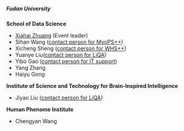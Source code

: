 <h5><strong>Fudan University</strong></h5>

**School of Data Science**
* [Xiahai Zhuang](https://zmiclab.github.io/zxh/) (Event leader)
* Sihan Wang ([contact person for MyoPS++](mailto:shwang21@m.fudan.edu.cn))
* Xicheng Sheng ([contact person for WHS++](mailto:xcsheng22@m.fudan.edu.cn))
* Yuanye Liu([contact person for LiQA](mailto:yuanyeliu@fudan.edu.cn))
* Yibo Gao ([contact person for IT support](mailto:ybgao22@m.fudan.edu.cn))
* Yang Zhang
* Haiyu Gong

**Institute of Science and Technology for Brain-Inspired Intelligence**
* Jiyao Liu ([contact person for LiQA](mailto:jiyaoliu.fudan@gmail.com))

**Human Phenome Institute**
* Chengyan Wang
